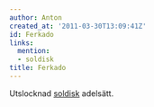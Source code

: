 ```yaml
---
author: Anton
created_at: '2011-03-30T13:09:41Z'
id: Ferkado
links:
  mention:
  - soldisk
title: Ferkado
---
```


Utslocknad [soldisk] adelsätt.

  [soldisk]: soldisk
